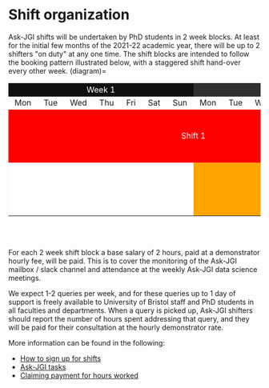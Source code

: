 # Shift organization

Ask-JGI shifts will be undertaken by PhD students in 2 week blocks. 
At least for the initial few months of the 2021-22 academic year,
there will be up to 2 shifters "on duty" at any one time. The shift
blocks are intended to follow the booking pattern illustrated below,
with a staggered shift hand-over every other week. 
(diagram)=
<style type="text/css">
table tr#ROW1  {background-color:red; text-align:center}
table tr#ROW2  {background-color:orange; text-align:center}
table tr#ROW3  {background-color:green; text-align:center}
table td#CELLBLANK {background-color:white;}
table td#WEEK1 {background-color:#101010;color:white;text-align:center}
table td#WEEK2 {background-color:#303030;color:white;text-align:center}
table td#WEEK3 {background-color:#606060;color:white;text-align:center}
table td#WEEK4 {background-color:#808080;color:white;text-align:center}
table td#WEEK5 {background-color:#A9A9A9;color:white;text-align:center}
table td#shift1 {background-color:red; color:white; text-align:center; line-height: 100px;}
table td#shift2 {background-color:orange; color:white; text-align:center; line-height: 100px; }
table td#shift3 {background-color:green; color:white; text-align:center; line-height: 100px;}
table td#shift4 {background-color:blue; color:white; text-align:center; line-height: 100px;}
table td#shift5 {background-color:white; color:white; text-align:center; line-height: 100px;}
</style>

<table>
<tr>
        <td colspan="7" id="WEEK1">Week 1</td>
		<td colspan="7" id="WEEK2">Week 2</td>
        <td colspan="7" id="WEEK3">Week 3</td>
		<td colspan="7" id="WEEK4">Week 4</td>
		<td colspan="7" id="WEEK5">Week 5</td>
</tr>			
<tr id="CELLBLANK">
               <td>&nbsp;Mon&nbsp;</td>
               <td>&nbsp;Tue&nbsp;</td>
               <td>&nbsp;Wed&nbsp;</td>
               <td>&nbsp;Thu&nbsp;</td>
			   <td>&nbsp;Fri&nbsp;</td>
			   <td>&nbsp;Sat&nbsp;</td>
			   <td>&nbsp;Sun&nbsp;</td>
               <td>&nbsp;Mon&nbsp;</td>
               <td>&nbsp;Tue&nbsp;</td>
               <td>&nbsp;Wed&nbsp;</td>
               <td>&nbsp;Thu&nbsp;</td>
			   <td>&nbsp;Fri&nbsp;</td>
			   <td>&nbsp;Sat&nbsp;</td>
			   <td>&nbsp;Sun&nbsp;</td>
               <td>&nbsp;Mon&nbsp;</td>
               <td>&nbsp;Tue&nbsp;</td>
               <td>&nbsp;Wed&nbsp;</td>
               <td>&nbsp;Thu&nbsp;</td>
			   <td>&nbsp;Fri&nbsp;</td>
			   <td>&nbsp;Sat&nbsp;</td>
			   <td>&nbsp;Sun&nbsp;</td>
               <td>&nbsp;Mon&nbsp;</td>
               <td>&nbsp;Tue&nbsp;</td>
               <td>&nbsp;Wed&nbsp;</td>
               <td>&nbsp;Thu&nbsp;</td>
			   <td>&nbsp;Fri&nbsp;</td>
			   <td>&nbsp;Sat&nbsp;</td>
			   <td>&nbsp;Sun&nbsp;</td>
               <td>&nbsp;Mon&nbsp;</td>
               <td>&nbsp;Tue&nbsp;</td>
               <td>&nbsp;Wed&nbsp;</td>
               <td>&nbsp;Thu&nbsp;</td>
			   <td>&nbsp;Fri&nbsp;</td>
			   <td>&nbsp;Sat&nbsp;</td>
			   <td>&nbsp;Sun&nbsp;</td>
	</tr>
<tr id="ROW1">
	           <td colspan="14" id="shift1">Shift 1</td>
               <td colspan="14" id="shift3">Shift 1</td>
			   <td colspan="7" id="CELLBLANK">&nbsp;</td>
</tr>
<tr id="ROW2">
			   <td colspan="7" id="CELLBLANK">&nbsp;</td>
               <td colspan="14"  id="shift2">Shift 2</td>
               <td colspan="14" id="shift4">Shift 2</td>
</tr>
</table>
</br></br>

For each 2 week shift block a base salary of 2 hours, paid at a
demonstrator hourly fee, will
be paid.
This is to cover the monitoring of the Ask-JGI mailbox / slack channel and attendance
at the weekly Ask-JGI data science meetings. 


We expect 1-2 queries per week, and for these queries up to
1 day of support is freely available to University of Bristol staff
and PhD students in all faculties and departments. 
When a query is picked up, Ask-JGI shifters should report the number of hours
spent addressing that query, and they will be paid for their
consultation at the hourly demonstrator rate. 

More information can be found in the following:
- [How to sign up for shifts](signup)
- [Ask-JGI tasks](tasks)
- [Claiming payment for hours worked](payment)

